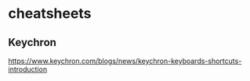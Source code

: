 # cheatsheets

## Keychron

https://www.keychron.com/blogs/news/keychron-keyboards-shortcuts-introduction
